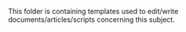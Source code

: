 This folder is containing templates used to edit/write documents/articles/scripts concerning this subject.
